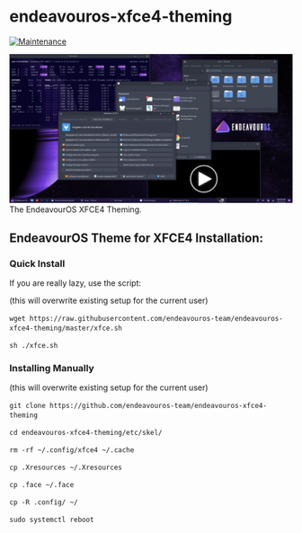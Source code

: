 # endeavouros-xfce4-theming
[![Maintenance](https://img.shields.io/maintenance/yes/2023.svg)](https://github.com/endeavouros-team)

![XFCE4 Screenshot](https://raw.githubusercontent.com/endeavouros-team/screenshots/master/xfce4-screenshot-galileo.png "XFCE4 Screenshot")
The EndeavourOS XFCE4 Theming.


## EndeavourOS Theme for XFCE4 Installation:

### Quick Install
If you are really lazy, use the script:

(this will overwrite existing setup for the current user)

`wget https://raw.githubusercontent.com/endeavouros-team/endeavouros-xfce4-theming/master/xfce.sh`

`sh ./xfce.sh`

### Installing Manually

(this will overwrite existing setup for the current user)

`git clone https://github.com/endeavouros-team/endeavouros-xfce4-theming`

`cd endeavouros-xfce4-theming/etc/skel/`

`rm -rf ~/.config/xfce4 ~/.cache`

`cp .Xresources ~/.Xresources`

`cp .face ~/.face`

`cp -R .config/ ~/`

`sudo systemctl reboot`
